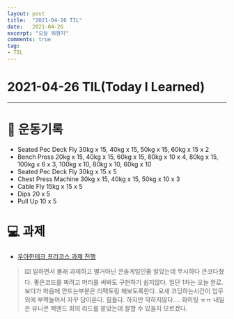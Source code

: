 ```yaml
---
layout: post 
title:  "2021-04-26 TIL"
date:   2021-04-26
excerpt: "오늘 뭐했지"
comments: true 
tag:
- TIL
---
```


# 2021-04-26 TIL(Today I Learned)

---

# 💪  운동기록
- Seated Pec Deck Fly 30kg x 15, 40kg x 15, 50kg x 15, 60kg x 15 x 2
- Bench Press 20kg x 15, 40kg x 15, 60kg x 15, 80kg x 10 x 4, 80kg x 15, 100kg x 6 x 3, 100kg x 10, 80kg x 10, 60kg x 10
- Seated Pec Deck Fly 30kg x 15 x 5
- Chest Press Machine 30kg x 15, 40kg x 15, 50kg x 10 x 3
- Cable Fly 15kg x 15 x 5
- Dips 20 x 5
- Pull Up 10 x 5

# 💻 과제
- [우아한테크 프리코스 과제 진행](https://github.com/myeongkwonhwang/java-baseball-precourse)

> ⌨️ 일하면서 몰래 과제하고 별거아닌 콘솔게임인줄 알았는데 무시하다 큰코다쳤다. 좋은코드를 짜려고 머리를 써봐도 구현하기 쉽지않다. 일단 1차는 오늘 완료. 보다가 마음에 안드는부분은 리펙토링 해보도록한다.
요새 코딩하는시간이 업무 외에 부쩍늘어서 자꾸 담이온다. 힘들다. 하지만 약하지않다.... 화이팅 ㅠㅠ 내일은 유니콘 백엔드 회의 리드를 맡았는데 잘할 수 있을지 모르겠다.  


